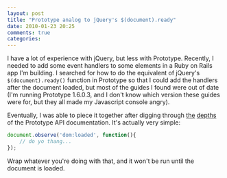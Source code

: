 ```yaml
---
layout: post
title: "Prototype analog to jQuery's $(document).ready"
date: 2010-01-23 20:25
comments: true
categories: 
---
```


I have a lot of experience with jQuery, but less with Prototype. Recently, I needed to add some event handlers to some elements in a Ruby on Rails app I'm building. I searched for how to do the equivalent of jQuery's `$(document).ready()` function in Prototype so that I could add the handlers after the document loaded, but most of the guides I found were out of date (I'm running Prototype 1.6.0.3, and I don't know which version these guides were for, but they all made my Javascript console angry).

Eventually, I was able to piece it together after digging through [the](http://api.prototypejs.org/dom/document.html#observe-class_method) [depths](http://api.prototypejs.org/dom/event.html#observe-class_method) of the Prototype API documentation. It's actually very simple:

``` javascript
document.observe('dom:loaded', function(){
	// do yo thang...
});
```

Wrap whatever you're doing with that, and it won't be run until the document is loaded.